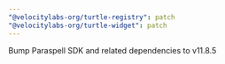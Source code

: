 ```yaml
---
"@velocitylabs-org/turtle-registry": patch
"@velocitylabs-org/turtle-widget": patch
---
```


Bump Paraspell SDK and related dependencies to v11.8.5
